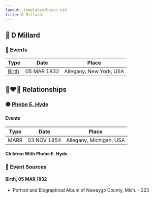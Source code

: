 ```yaml
---
layout: templates/basic.njk
title: D Millard
---
```

## 🔵 D Millard

### 📆 Events

Type | Date | Place
------ | ------ | ------
[Birth](#event-0) | 05 MAR 1832 | Allegany, New York, USA

## 👩‍❤️‍👨 Relationships

### 🟣 [Phebe E. Hyde](/people/9/98714124)

#### Events

Type | Date | Place
------ | ------ | ------
MARR | 03 NOV 1854 | Allegany, Michigan, USA
#### Children With Phebe E. Hyde
### 📰 Event Sources

#### <a id="event-0"></a> Birth, 05 MAR 1832
* Portrait and Biographical Album of Newaygo County, Mich.  - 223